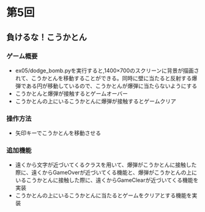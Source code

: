 # 第5回
## 負けるな！こうかとん
### ゲーム概要
* ex05/dodge_bomb.pyを実行すると,1400×700のスクリーンに背景が描画されて、こうかとんを移動することができる。同時に壁に当たると反射する爆弾である円が移動しているので、こうかとんが爆弾に当たらないようにする
* こうかとんと爆弾が接触するとゲームオーバー
* こうかとんの上にいるこうかとんに爆弾が接触するとゲームクリア
### 操作方法
* 矢印キーでこうかとんを移動させる
### 追加機能
* 遠くから文字が近づいてくるクラスを用いて、爆弾がこうかとんに接触した際に、遠くからGameOverが近づいてくる機能と、爆弾がこうかとんの上にいるこうかとんに接触した際に、遠くからGameClearが近づいてくる機能を実装
* こうかとんの上にいるこうかとんに当たるとゲームをクリアとする機能を実装



